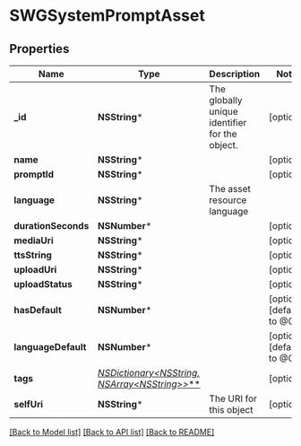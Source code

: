# SWGSystemPromptAsset

## Properties
Name | Type | Description | Notes
------------ | ------------- | ------------- | -------------
**_id** | **NSString*** | The globally unique identifier for the object. | [optional] 
**name** | **NSString*** |  | [optional] 
**promptId** | **NSString*** |  | [optional] 
**language** | **NSString*** | The asset resource language | 
**durationSeconds** | **NSNumber*** |  | [optional] 
**mediaUri** | **NSString*** |  | [optional] 
**ttsString** | **NSString*** |  | [optional] 
**uploadUri** | **NSString*** |  | [optional] 
**uploadStatus** | **NSString*** |  | [optional] 
**hasDefault** | **NSNumber*** |  | [optional] [default to @0]
**languageDefault** | **NSNumber*** |  | [optional] [default to @0]
**tags** | [**NSDictionary&lt;NSString*, NSArray&lt;NSString*&gt;*&gt;***](NSArray.md) |  | [optional] 
**selfUri** | **NSString*** | The URI for this object | [optional] 

[[Back to Model list]](../README.md#documentation-for-models) [[Back to API list]](../README.md#documentation-for-api-endpoints) [[Back to README]](../README.md)


